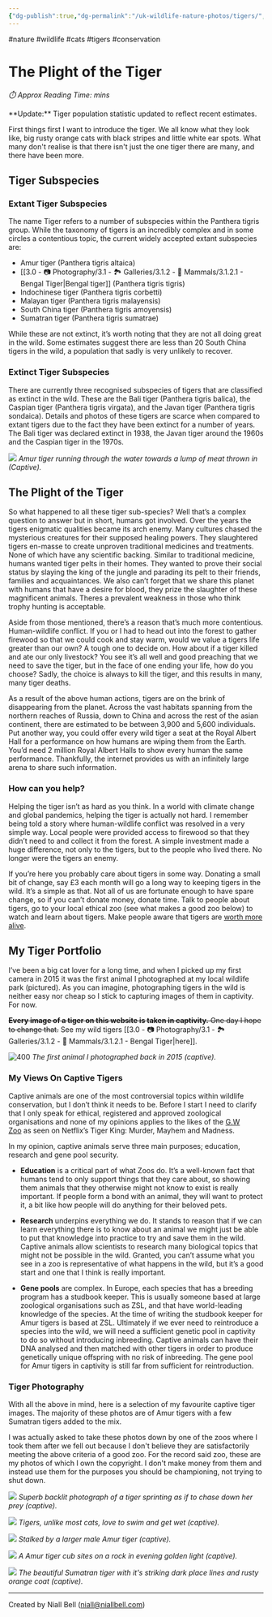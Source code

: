 ```yaml
---
{"dg-publish":true,"dg-permalink":"/uk-wildlife-nature-photos/tigers/","permalink":"/uk-wildlife-nature-photos/tigers/","title":"The Plight of the Tiger","hide":true,"tags":["nature","wildlife","photography","conservation"],"noteIcon":null,"created":"2024-04-17T09:09:39.034+01:00","updated":"2024-10-28T19:13:44.000+00:00"}
---
```


#nature #wildlife #cats #tigers #conservation
# The Plight of the Tiger
<p id="reading-time" style="font-style: italic;">⏱️ Approx Reading Time:  <span id="inserted-text"></span> mins</p>
**Update:** Tiger population statistic updated to reflect recent estimates.

First things first I want to introduce the tiger. We all know what they look like, big rusty orange cats with black stripes and little white ear spots. What many don't realise is that there isn't just the one tiger there are many, and there have been more.

## Tiger Subspecies
### Extant Tiger Subspecies

The name Tiger refers to a number of subspecies within the Panthera tigris group. While the taxonomy of tigers is an incredibly complex and in some circles a contentious topic, the current widely accepted extant subspecies are:

- Amur tiger (Panthera tigris altaica)
- [[3.0 - 📷 Photography/3.1 - 🏞️ Galleries/3.1.2 - 🐯 Mammals/3.1.2.1 - Bengal Tiger\|Bengal tiger]] (Panthera tigris tigris)
- Indochinese tiger (Panthera tigris corbetti)
- Malayan tiger (Panthera tigris malayensis)
- South China tiger (Panthera tigris amoyensis)
- Sumatran tiger (Panthera tigris sumatrae)

While these are not extinct, it’s worth noting that they are not all doing great in the wild. Some estimates suggest there are less than 20 South China tigers in the wild, a population that sadly is very unlikely to recover.

### Extinct Tiger Subspecies

There are currently three recognised subspecies of tigers that are classified as extinct in the wild. These are the Bali tiger (Panthera tigris balica), the Caspian tiger (Panthera tigris virgata), and the Javan tiger (Panthera tigris sondaica). Details and photos of these tigers are scarce when compared to extant tigers due to the fact they have been extinct for a number of years. The Bali tiger was declared extinct in 1938, the Javan tiger around the 1960s and the Caspian tiger in the 1970s.

![](https://i.imgur.com/rtk0zzy.png)
*Amur tiger running through the water towards a lump of meat thrown in (Captive).*

## The Plight of the Tiger

So what happened to all these tiger sub-species? Well that’s a complex question to answer but in short, humans got involved. Over the years the tigers enigmatic qualities became its arch enemy. Many cultures chased the mysterious creatures for their supposed healing powers. They slaughtered tigers en-masse to create unproven traditional medicines and treatments. None of which have any scientific backing. Similar to traditional medicine, humans wanted tiger pelts in their homes. They wanted to prove their social status by slaying the king of the jungle and parading its pelt to their friends, families and acquaintances. We also can’t forget that we share this planet with humans that have a desire for blood, they prize the slaughter of these magnificent animals. Theres a prevalent weakness in those who think trophy hunting is acceptable.

Aside from those mentioned, there’s a reason that’s much more contentious. Human-wildlife conflict. If you or I had to head out into the forest to gather firewood so that we could cook and stay warm, would we value a tigers life greater than our own? A tough one to decide on. How about if a tiger killed and ate our only livestock? You see it’s all well and good preaching that we need to save the tiger, but in the face of one ending your life, how do you choose? Sadly, the choice is always to kill the tiger, and this results in many, many tiger deaths.

As a result of the above human actions, tigers are on the brink of disappearing from the planet. Across the vast habitats spanning from the northern reaches of Russia, down to China and across the rest of the asian continent, there are estimated to be between 3,900 and 5,600 individuals. Put another way, you could offer every wild tiger a seat at the Royal Albert Hall for a performance on how humans are wiping them from the Earth. You’d need 2 million Royal Albert Halls to show every human the same performance. Thankfully, the internet provides us with an infinitely large arena to share such information.

### How can you help?

Helping the tiger isn’t as hard as you think. In a world with climate change and global pandemics, helping the tiger is actually not hard. I remember being told a story where human-wildlife conflict was resolved in a very simple way. Local people were provided access to firewood so that they didn’t need to and collect it from the forest. A simple investment made a huge difference, not only to the tigers, but to the people who lived there. No longer were the tigers an enemy.

If you’re here you probably care about tigers in some way. Donating a small bit of change, say £3 each month will go a long way to keeping tigers in the wild. It’s a simple as that. Not all of us are fortunate enough to have spare change, so if you can’t donate money, donate time. Talk to people about tigers, go to your local ethical zoo (see what makes a good zoo below) to watch and learn about tigers. Make people aware that tigers are [worth more alive](https://www.exodus.co.uk/worth-more-alive).

## My Tiger Portfolio

I’ve been a big cat lover for a long time, and when I picked up my first camera in 2015 it was the first animal I photographed at my local wildlife park (pictured). As you can imagine, photographing tigers in the wild is neither easy nor cheap so I stick to capturing images of them in captivity. For now.

~~**Every image of a tiger on this website is taken in captivity.** One day I hope to change that.~~ See my wild tigers [[3.0 - 📷 Photography/3.1 - 🏞️ Galleries/3.1.2 - 🐯 Mammals/3.1.2.1 - Bengal Tiger\|here]].

![400](https://i.imgur.com/EXjdxrk.png)
*The first animal I photographed back in 2015 (captive).*

### My Views On Captive Tigers

Captive animals are one of the most controversial topics within wildlife conservation, but I don’t think it needs to be. Before I start I need to clarify that I only speak for ethical, registered and approved zoological organisations and none of my opinions applies to the likes of the [G.W Zoo](https://en.wikipedia.org/wiki/Greater_Wynnewood_Exotic_Animal_Park) as seen on Netflix’s Tiger King: Murder, Mayhem and Madness.

In my opinion, captive animals serve three main purposes; education, research and gene pool security.

- **Education** is a critical part of what Zoos do. It’s a well-known fact that humans tend to only support things that they care about, so showing them animals that they otherwise might not know to exist is really important. If people form a bond with an animal, they will want to protect it, a bit like how people will do anything for their beloved pets.

- **Research** underpins everything we do. It stands to reason that if we can learn everything there is to know about an animal we might just be able to put that knowledge into practice to try and save them in the wild. Captive animals allow scientists to research many biological topics that might not be possible in the wild. Granted, you can’t assume what you see in a zoo is representative of what happens in the wild, but it’s a good start and one that I think is really important.

- **Gene pools** are complex. In Europe, each species that has a breeding program has a studbook keeper. This is usually someone based at large zoological organisations such as ZSL, and that have world-leading knowledge of the species. At the time of writing the studbook keeper for Amur tigers is based at ZSL. Ultimately if we ever need to reintroduce a species into the wild, we will need a sufficient genetic pool in captivity to do so without introducing inbreeding. Captive animals can have their DNA analysed and then matched with other tigers in order to produce genetically unique offspring with no risk of inbreeding. The gene pool for Amur tigers in captivity is still far from sufficient for reintroduction.

### Tiger Photography

With all the above in mind, here is a selection of my favourite captive tiger images. The majority of these photos are of Amur tigers with a few Sumatran tigers added to the mix. 

I was actually asked to take these photos down by one of the zoos where I took them after we fell out because I don't believe they are satisfactorily meeting the above criteria of a good zoo. For the record said zoo, these are my photos of which I own the copyright. I don't make money from them and instead use them for the purposes you should be championing, not trying to shut down.

![](https://i.imgur.com/YM8JB0f.jpeg)
*Superb backlit photograph of a tiger sprinting as if to chase down her prey (captive).*

![](https://i.imgur.com/4Msu0Ig.png)
*Tigers, unlike most cats, love to swim and get wet (captive).*

![](https://i.imgur.com/v3dgeOx.png)
*Stalked by a larger male Amur tiger (captive).*

![](https://i.imgur.com/QXS2OUx.png)
*A Amur tiger cub sites on a rock in evening golden light (captive).*

![](https://i.imgur.com/eDQBDJi.png)
*The beautiful Sumatran tiger with it's striking dark place lines and rusty orange coat (captive).*

---
Created by Niall Bell (niall@niallbell.com)